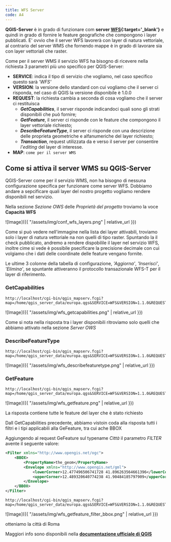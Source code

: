 ```yaml
---
title: WFS Server
code: A4
---
```


**QGIS-Server** è in grado di funzionare com **server [WFS](https://it.wikipedia.org/wiki/Web_Feature_Service){:target='_blank'}** e quindi in grado di fornire le feature geografiche che compongono i layer pubblicati.
E' ovvio che il server WFS lavorerà con layer di natura vettoriale, al contrario del server WMS che fornendo mappe è in grado di lavorare sia con layer vettoriali che raster.

Come per il server WMS il servizio WFS ha bisogno di ricevere nella richiesta 3 parametri più uno specifico per QGIS-Server:
- **SERVICE**: indica il tipo di servizio che vogliamo, nel caso specifico questo sarà *'WFS'*
- **VERSION**: la versione dello standard con cui vogliamo che il server ci risponda,  nel caso di QGIS la versione disponibile è 1.0.0
- **REQUEST**: la richiesta cambia a seconda di cosa vogliamo che il server ci restituisca
  - ***GetCapabilities***, il server risponde indicandoci quali sono gli strati disponibili che può fornire;
  - ***GetFeature***, il server ci risponde con le feature che compongono il layer vettoriale richiesto;
  - ***DescribeFeatureType***, il server ci risponde con una descrizione delle proprieta geometriche e alfanumeriche del layer richiesto;
  - ***Transaction***, request utilizzata da e verso il server per consentire *l'editing* del layer di interesse.
- **MAP**: `come per il server WMS`

## Come si attiva il server WMS su QGIS-Server
QGIS-Server come per il servizio WMS, non ha bisogno di nessuna configurazione specifica per funzionare come server WFS.
Dobbiamo andare a sepcificare quali layer del nostro progetto vogliamo rendere disponibili nel servizio.

Nella sezione *Sezione OWS* delle *Proprietà del progetto* troviamo la voce **Capacità WFS**

![Image]({{ "/assets/img/conf_wfs_layers.png" | relative_url }})

Come si può vedere nell'immagine nella lista dei layer attivabili, troviamo solo i layer di natura vettoriale na non quelli di tipo raster.
Spuntando la il check pubblicato, andremo a rendere dispobilile il layer nel servizio WFS, inoltre cime si vede è possibile psecificare la precisione decimale
con cui volgiamo che i dati delle coordinate delle feature vengano fornite.

Le ultime 3 colonne della tabella di configurazione, *'Aggiorna'*, *'Inserisci'*, *'Elimina'*, se spuntante attiveranno il protocollo transazionale WFS-T per il layer di riferimento.

### GetCapabilities

```
http://localhost/cgi-bin/qgis_mapserv.fcgi?map=/home/qgis_server_data/europa.qgs&SERVICE=WFS&VERSION=1.1.0&REQUEST=GetCapabilities
```

![Image]({{ "/assets/img/wfs_getcapabilities.png" | relative_url }})

Come si nota nella risposta tra i layer disponibili ritroviamo solo quelli che abbiamo attivato nella sezione *Server OWS*
  

### DescribeFeatureType

```
http://localhost/cgi-bin/qgis_mapserv.fcgi?map=/home/qgis_server_data/europa.qgs&SERVICE=WFS&VERSION=1.1.0&REQUEST=DescribeFeatureType&typename=Citt%C3%A0
```

![Image]({{ "/assets/img/wfs_describefeaturetype.png" | relative_url }})

### GetFeature

```
http://localhost/cgi-bin/qgis_mapserv.fcgi?map=/home/qgis_server_data/europa.qgs&SERVICE=WFS&VERSION=1.1.0&REQUEST=GetFeature&TYPENAME=Stati
```

![Image]({{ "/assets/img/wfs_getfeature.png" | relative_url }})

La risposta contiene tutte le feature del layer che è stato richiesto

Dall GetCapabilities precedente, abbiamo vistoin coda alla risposta tutti i filtri e i tipi applicabili alla GeFeature, tra cui ache BBOX

Aggiungendo al request GeFeature sul typename *Città* il parametro *FILTER* avente il seguente valore:

```xml
<Filter xmlns="http://www.opengis.net/ogc">
    <BBOX>
        <PropertyName>the_geom</PropertyName>
        <Envelope xmlns="http://www.opengis.net/gml">
            <lowerCorner>12.477496506741728 41.896263564661396</lowerCorner>
            <upperCorner>12.489320640774238 41.90484185797909</upperCorner>
        </Envelope>
    </BBOX>
</Filter>
```

```
http://localhost/cgi-bin/qgis_mapserv.fcgi?map=/home/qgis_server_data/europa.qgs&SERVICE=WFS&VERSION=1.1.0&REQUEST=GetFeature&typename=Citt%C3%A0&filter=%3CFilter%20xmlns=%22http://www.opengis.net/ogc%22%3E%3CBBOX%3E%3CPropertyName%3Ethe_geom%3C/PropertyName%3E%3CEnvelope%20xmlns=%22http://www.opengis.net/gml%22%3E%3ClowerCorner%3E12.477496506741728%2041.896263564661396%3C/lowerCorner%3E%3CupperCorner%3E12.489320640774238%2041.90484185797909%3C/upperCorner%3E%3C/Envelope%3E%3C/BBOX%3E%3C/Filter%3E
```

![Image]({{ "/assets/img/wfs_getfeature_filter_bbox.png" | relative_url }})

otteniamo la città di Roma


Maggiori info sono disponibili nella **[documentazione ufficiale di QGIS](https://docs.qgis.org/2.18/en/docs/user_manual/working_with_ogc/ogc_server_support.html#qgis-server-installation-on-debian-ubuntu)**